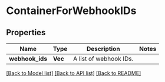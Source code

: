 # ContainerForWebhookIDs

## Properties

Name | Type | Description | Notes
------------ | ------------- | ------------- | -------------
**webhook_ids** | **Vec<i64>** | A list of webhook IDs. | 

[[Back to Model list]](../README.md#documentation-for-models) [[Back to API list]](../README.md#documentation-for-api-endpoints) [[Back to README]](../README.md)


